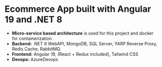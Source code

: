 # Ecommerce App built with Angular 19 and .NET 8

- **Micro-service based architecture** is used for this project and docker for containerization
- **Backend:** .NET 8 WebAPI, MongoDB, SQL Server, YARP Reverse Proxy, Redis Cache, RabbitMQ
- **Frontend:** Angular 19, (React + Redux included), Tailwind CSS 
- **Devops:** AzureDevops
